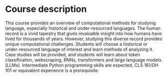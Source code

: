 # Course description

This course provides an overview of computational methods for studying language, especially historical and under-resourced languages. The human record is a vivid tapestry that gives invaluable insight into how humans have lived for thousands of years. However, studying this diverse record provides unique computational challenges. Students will choose a historical or under-resourced language of interest and learn methods of analyzing it. Case studies will be provided, and students will learn about token classification, webscraping, RNNs, transformers and large language models (LLMs). Intermediate Python programming skills are expected, CLS 161/DH 101 or equivalent experience is a prerequisite.